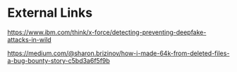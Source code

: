 # External Links

https://www.ibm.com/think/x-force/detecting-preventing-deepfake-attacks-in-wild

https://medium.com/@sharon.brizinov/how-i-made-64k-from-deleted-files-a-bug-bounty-story-c5bd3a6f5f9b
